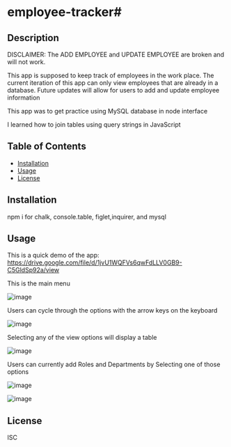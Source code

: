 # employee-tracker#

## Description

DISCLAIMER: The ADD EMPLOYEE and UPDATE EMPLOYEE are broken and will not work.

This app is supposed to keep track of employees in the work place. The current iteration of this app can only view employees that are already in a database. Future updates will allow for users to add and update employee information

This app was to get practice using MySQL database in node interface

I learned how to join tables using query strings in JavaScript

## Table of Contents

- [Installation](#installation)
- [Usage](#usage)
- [License](#license)

## Installation

npm i for
chalk, console.table, figlet,inquirer, and mysql

## Usage
This is a quick demo of the app:
https://drive.google.com/file/d/1jvU1WQFVs6qwFdLLV0GB9-C5GldSp92a/view


This is the main menu

![image](https://user-images.githubusercontent.com/85265225/126736712-0c2c2905-8705-49f9-813a-efb5181168c4.png)

Users can cycle through the options with the arrow keys on the keyboard

![image](https://user-images.githubusercontent.com/85265225/126736772-718d9f0d-2c2c-40e7-8d83-e4b8363da330.png)


Selecting any of the view options will display a table 

![image](https://user-images.githubusercontent.com/85265225/126736827-26e98b6f-9ce1-48c9-8259-0d66887232d4.png)

Users can currently add Roles and Departments by Selecting one of those options

![image](https://user-images.githubusercontent.com/85265225/126737005-89379032-3a76-4bf2-8dbf-d129b8aeaf7d.png)

![image](https://user-images.githubusercontent.com/85265225/126737045-ef4dd816-4e59-4841-b3c3-612d6ac45359.png)





## License

ISC
